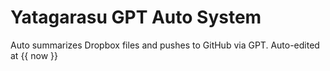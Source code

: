 # Yatagarasu GPT Auto System

Auto summarizes Dropbox files and pushes to GitHub via GPT.
Auto-edited at {{ now }}